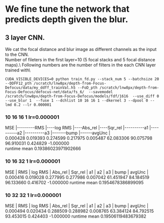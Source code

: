 # We fine tune the network that predicts depth given the blur. 
## 3 layer CNN. 
We cat the focal distance and blur image as different channels as the input to the CNN.\
Number of fileters in the first layer=10 (5 focal stacks and 5 focal distance maps).\ 
Following numbers are the number of filters in the each CNN layer\
trained with\
```
CUDA_VISIBLE_DEVICES=0 python train_fd.py --stack_num 5 --batchsize 20 --DDFF12_pth /scratch/lnw8px/depth-from-Focus-Defocus/data/my_ddff_trainVal.h5 --FoD_pth /scratch/lnw8px/depth-from-Focus-Defocus/defocus-net/data/fs_6/  --savemodel /scratch/lnw8px/depth-from-Focus-Defocus/models/fdf/1616  --use_diff 0 --use_blur 1  --fuse 1 --dchlist 10 16 16 1 --dkernel 3 --dpool 0 --lmd 0.2 --lr 0.000001
```

### 10 16 16 1   lr=0.000001
  MSE |---------RMS |----log RMS |----Abs_rel |----Sqr_rel |----------a1 |----------a2 |----------a3 |-------bump |------avgUnc | \
0.000428     0.019393     0.274599     0.217975     0.005487     62.083306     90.075798     96.910031     0.424829    -1.000000 \
runtime mean 0.19386023971902666 

### 10 16 32 1   lr=0.000001
 MSE |        RMS |    log RMS |    Abs_rel |    Sqr_rel |         a1 |         a2 |         a3 |       bump |     avgUnc |
   0.000416     0.019028     0.277995     0.277986     0.007042     61.451947     84.184519     96.133660     0.416702    -1.000000
runtime mean 0.1954678386899095

### 10 32 32 1  lr=0.000001
 MSE |        RMS |    log RMS |    Abs_rel |    Sqr_rel |         a1 |         a2 |         a3 |       bump |     avgUnc |
   0.000494     0.020434     0.288509     0.288982     0.008765     63.384124     84.792515     93.453015     0.424403    -1.000000
runtime mean 0.19506119483679382



